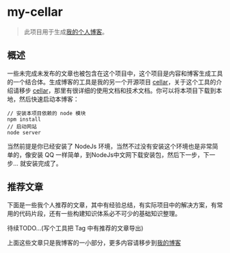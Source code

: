 # my-cellar

> 此项目用于生成[我的个人博客](https://longze.github.io/)。

## 概述

一些未完成未发布的文章也被包含在这个项目中，这个项目是内容和博客生成工具的一个结合体。生成博客的工具是我的另一个开源项目 [cellar](https://github.com/longze/cellar)，关于这个工具的介绍请移步 [cellar](https://github.com/longze/cellar)，那里有很详细的使用文档和技术文档。你可以将本项目下载到本地，然后快速启动本博客：

	// 安装本项目依赖的 node 模块
	npm install
	// 启动网站
	node server

当然前提是你已经安装了 NodeJs 环境，当然不过没有安装这个环境也是非常简单的，像安装 QQ 一样简单，到NodeJs中文网下载安装包，然后下一步，下一步... 就安装完成了。

## 推荐文章

下面是一些我个人推荐的文章，其中有经验总结，有实际项目中的解决方案，有常用的代码片段，还有一些构建知识体系必不可少的基础知识整理。

待续TODO...(写个工具把 Tag 中有推荐的文章导出)

上面这些文章只是我博客的一小部分，更多内容请移步到[我的博客](https://longze.github.io)